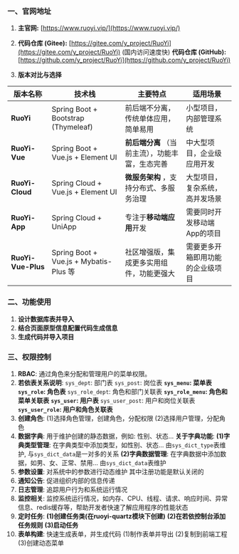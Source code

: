 ### 一、官网地址

1. **主官网:** [https://www.ruoyi.vip/](https://www.ruoyi.vip/)

2. **代码仓库 (Gitee):** [https://gitee.com/y_project/RuoYi](https://gitee.com/y_project/RuoYi) (国内访问速度快)
   **代码仓库 (GitHub):** [https://github.com/y_project/RuoYi](https://github.com/y_project/RuoYi)

3. **版本对比与选择**

| 版本名称                 | 技术栈                                 | 主要特点                                              | 适用场景                         |
| ------------------------ | -------------------------------------- | ----------------------------------------------------- | -------------------------------- |
| **RuoYi**          | Spring Boot + Bootstrap (Thymeleaf)    | 前后端不分离，传统单体应用，简单易用                  | 小型项目，内部管理系统           |
| **RuoYi-Vue**      | Spring Boot + Vue.js + Element UI      | **前后端分离** （当前主流），功能丰富，生态完善 | 中大型项目，企业级应用开发       |
| **RuoYi-Cloud**    | Spring Cloud + Vue.js + Element UI     | **微服务架构** ，支持分布式、多服务治理         | 大型项目，复杂系统，高并发场景   |
| **RuoYi-App**      | Spring Cloud + UniApp                  | 专注于**移动端应用**开发                        | 需要同时开发移动端App的项目      |
| **RuoYi-Vue-Plus** | Spring Boot + Vue.js + Mybatis-Plus 等 | 社区增强版，集成更多实用组件，功能更强大              | 需要更多开箱即用功能的企业级项目 |

### 二、功能使用
1. **设计数据库表并导入**
2. **结合页面原型信息配置代码生成信息**
3. **生成代码并导入项目**
### 三、权限控制
1. **RBAC**: 通过角色来分配和管理用户的菜单权限。
2. **若依表关系说明**:
   `sys_dept`: 部门表
   `sys_post`: 岗位表
   **`sys_menu`: 菜单表**
   **`sys_role`: 角色表**
   `sys_role_dept`: 角色和部门关联表
   **`sys_role_menu`: 角色和菜单关联表**
   **`sys_user`: 用户表**
   `sys_user_post`: 用户和岗位关联表
   **`sys_user_role`: 用户和角色关联表**
3. **创建角色**:
   (1)选择角色管理，创建角色，分配权限
   (2)选择用户管理，分配角色
4. **数据字典**:
   用于维护创建的静态数据，例如: 性别、状态...
   **关于字典功能**:
   **(1)字典类型管理**: 
   在字典类型中添加类型，如性别、状态...
   由`sys_dict_type`表维护, 与`sys_dict_data`是一对多的关系
   **(2)字典数据管理**: 在字典数据中添加数据，如男、女、正常、禁用...
   由`sys_dict_data`表维护
5. **参数设置**: 对系统中的参数进行动态维护
   其中注册功能是默认关闭的
6. **通知公告**: 促进组织内部的信息传递
7. **日志管理**: 追踪用户行为和系统运行情况
8. **监控相关**: 监控系统运行情况，如内存、CPU、线程、请求、响应时间、异常信息、redis缓存等，帮助开发者快速了解应用程序的性能状态
9. **定时任务**:
   **(1)创建任务类(在ruoyi-quartz模块下创建)**
   **(2)在若依控制台添加任务规则**
   **(3)启动任务**
10. **表单构建**: 快速生成表单，并生成代码
    (1)制作表单并导出
    (2)复制到前端工程
    (3)创建动态菜单